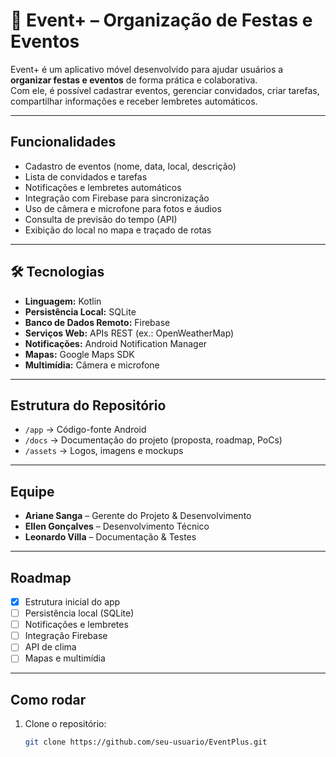 # 📱 Event+ – Organização de Festas e Eventos

Event+ é um aplicativo móvel desenvolvido para ajudar usuários a **organizar festas e eventos** de forma prática e colaborativa.  
Com ele, é possível cadastrar eventos, gerenciar convidados, criar tarefas, compartilhar informações e receber lembretes automáticos.

---

##  Funcionalidades
- Cadastro de eventos (nome, data, local, descrição)
- Lista de convidados e tarefas
- Notificações e lembretes automáticos
- Integração com Firebase para sincronização
- Uso de câmera e microfone para fotos e áudios
- Consulta de previsão do tempo (API)
- Exibição do local no mapa e traçado de rotas

---

## 🛠️ Tecnologias
- **Linguagem:** Kotlin  
- **Persistência Local:** SQLite  
- **Banco de Dados Remoto:** Firebase  
- **Serviços Web:** APIs REST (ex.: OpenWeatherMap)  
- **Notificações:** Android Notification Manager  
- **Mapas:** Google Maps SDK  
- **Multimídia:** Câmera e microfone  

---

## Estrutura do Repositório
- `/app` → Código-fonte Android  
- `/docs` → Documentação do projeto (proposta, roadmap, PoCs)  
- `/assets` → Logos, imagens e mockups  

---

##  Equipe
- **Ariane Sanga** – Gerente do Projeto & Desenvolvimento  
- **Ellen Gonçalves** – Desenvolvimento Técnico  
- **Leonardo Villa** – Documentação & Testes  

---

##  Roadmap
- [x] Estrutura inicial do app  
- [ ] Persistência local (SQLite)  
- [ ] Notificações e lembretes  
- [ ] Integração Firebase  
- [ ] API de clima  
- [ ] Mapas e multimídia  

---

## Como rodar
1. Clone o repositório:
   ```bash
   git clone https://github.com/seu-usuario/EventPlus.git

